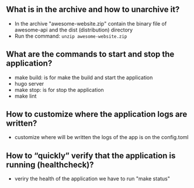 ## What is in the archive and how to unarchive it?
* In the archive "awesome-website.zip" contain the binary file of awesome-api and the dist (distribution) directory
* Run the command:
`unzip awesome-website.zip`
## What are the commands to start and stop the application?
* make build: is for make the build and start the application
* hugo server
* make stop: is for stop the application
* make lint
## How to customize where the application logs are written?
* customize where will be written the logs of the app is on the config.toml
## How to “quickly” verify that the application is running (healthcheck)?
* veriry the health of the application we have to run "make status"